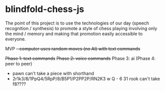 # blindfold-chess-js
The point of this project is to use the technologies of our day (speech recognition / synthesis) to promote a style of chess playing involving only the mind / memory and making that promotion easily accessible to everyone.

MVP
~~- computer uses random moves (no AI) with text commands~~

~~Phase 1: text commands~~
~~Phase 2: voice commands~~
Phase 3: ai
(Phase 4: peer to peer)

 - pawn can't take a piece with shorthand
 - 2r1k3/8/1PpQ4/5RpP/8/B5P1/P2PP2P/RN2K3 w Q - 6 31 rook can't take f8????

